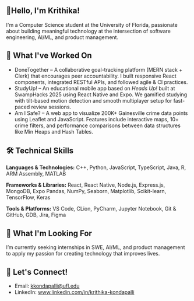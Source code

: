 ## 👋Hello, I'm Krithika! 

I'm a Computer Science student at the University of Florida, passionate about building meaningful technology at the intersection of software engineering, AI/ML, and product management.

## 🔧 What I've Worked On
- DoneTogether – A collaborative goal-tracking platform (MERN stack + Clerk) that encourages peer accountability. I built responsive React components, integrated RESTful APIs, and followed agile & CI practices.
- StudyUp! – An educational mobile app based on *Heads Up!* built at SwampHacks 2025 using React Native and Expo. We gamified studying with tilt-based motion detection and smooth multiplayer setup for fast-paced review sessions.
- Am I Safe? – A web app to visualize 200K+ Gainesville crime data points using Leaflet and JavaScript. Features include interactive maps, 10+ crime filters, and performance comparisons between data structures like Min Heaps and Hash Tables.

## 🛠️ Technical Skills
**Languages & Technologies:**
C++, Python, JavaScript, TypeScript, Java, R, ARM Assembly, MATLAB

**Frameworks & Libraries:**
React, React Native, Node.js, Express.js, MongoDB, Expo
Pandas, NumPy, Seaborn, Matplotlib, Scikit-learn, TensorFlow, Keras

**Tools & Platforms:**
VS Code, CLion, PyCharm, Jupyter Notebook, Git & GitHub, GDB, Jira, Figma

## 🎯 What I'm Looking For
I’m currently seeking internships in SWE, AI/ML, and product management to apply my passion for creating technology that improves lives. 

## 💬 Let's Connect!
- Email: kkondapalli@ufl.edu
- LinkedIn: www.linkedin.com/in/krithika-kondapalli
